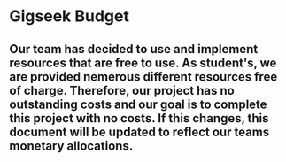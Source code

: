 # Gigseek Budget
## Our team has decided to use and implement resources that are free to use. As student's, we are provided nemerous different resources free of charge. Therefore, our project has no outstanding costs and our goal  is to complete this project with no costs. If this changes, this document will be updated to reflect our teams monetary allocations.


